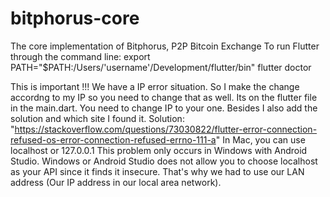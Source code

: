 # bitphorus-core
The core implementation of Bitphorus, P2P Bitcoin Exchange
To run Flutter through the command line:
export PATH="$PATH:/Users/'username'/Development/flutter/bin"
flutter doctor

This is important !!!
We have a IP error situation.
So I make the change accordng to my IP so you need to change that as well.
Its on the flutter file in the main.dart.
You need to change IP to your one.
Besides I also add the solution and which site I found it.
Solution: "https://stackoverflow.com/questions/73030822/flutter-error-connection-refused-os-error-connection-refused-errno-111-a"
In Mac, you can use localhost or 127.0.0.1
This problem only occurs in Windows with Android Studio.
Windows or Android Studio does not allow you to choose localhost as your API since it finds it insecure.
That's why we had to use our LAN address (Our IP address in our local area network).
